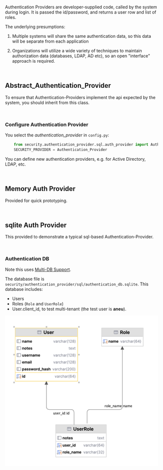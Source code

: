 Authentication Providers are developer-supplied code, called by the system during login.  It is passed the id/password, and returns a user row and list of roles.

The underlying presumptions:

1. Multiple systems will share the same authentication data, so this data will be separate from each application

2. Organizations will utilize a wide variety of techniques to maintain authorization data (databases, LDAP, AD etc), so an open "interface" approach is required.

&nbsp;

## Abstract_Authentication_Provider

To ensure that Authentication-Providers implement the api expected by the system, you should inherit from this class.

&nbsp;

### Configure Authentication Provider

You select the _authentication_provider_ in `config.py`:

```python
    from security.authentication_provider.sql.auth_provider import Authentication_Provider
    SECURITY_PROVIDER = Authentication_Provider
```

You can define new authentication providers, e.g. for Active Directory, LDAP, etc.

&nbsp;

## Memory Auth Provider

Provided for quick prototyping.

&nbsp;

## sqlite Auth Provider

This provided to demonstrate a typical sql-based Authentication-Provider.

&nbsp;

### Authentication DB

Note this uses [Multi-DB Support](../Data-Model-Multi).  

The database file is `security/authentication_provider/sql/authentication_db.sqlite`.  This database includes:

* Users
* Roles (`Role` and `UserRole`)
* User.client_id, to test multi-tenant (the test user is **aneu**).

![authdb](images/security/authdb.png)

&nbsp;

